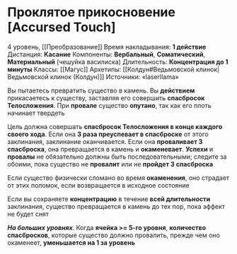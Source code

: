 # Проклятое прикосновение [Accursed Touch]
4 уровень, [[Преобразование]]
Время накладывания: **1 действие**
Дистанция: **Касание**
Компоненты: **Вербальный**, **Соматический**, **Материальный** (чешуйка василиска)
Длительность: **Концентрация до 1 минуты**
Классы: [[Магус]]
Архетипы: [[Колдун#Ведьмовской клинок|Ведьмовской клинок (Колдун)]]
Источники: «laserllama»

Вы пытаетесь превратить существо в камень. Вы **действием** прикасаетесь к существу, заставляя его совершить **спасбросок Телосложения**. При **провале** существо **опутано**, так как его плоть начинает твердеть

Цель должна совершать **спасбросок Телосложения в конце каждого своего хода**. Если она **3 раза преуспевает в спасброске** от этого заклинания, заклинание оканчивается. Если она **проваливает 3 спасброска**, она превращается в камень и **окаменевает**. **Успехи** и **провалы** не обязательно должны быть последовательными; следите за обоими, пока существо не **провалит** или не **пройдет 3 спасброска**

Если существо физически сломано во время **окаменения**, оно страдает от этих поломок, если возвращается в исходное состояние

Если вы сохраняете **концентрацию** в течение **всей длительности** заклинания, существо превращается в камень до тех пор, пока эффект не будет снят

**_На больших уровнях_**. Когда **ячейка >= 5-го уровня**, **количество спасбросков**, которые существо должно провалить, прежде чем оно окаменеет, **уменьшается на 1 за уровень**